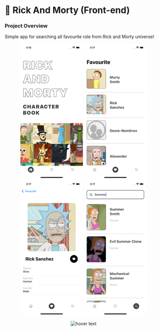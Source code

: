 # 🎨 Rick And Morty (Front-end)


### Project Overview

Simple app for searching all favourite role from Rick and Morty universe! 

<p align="center">
  <img src="Simulator Screen Shot - iPhone 13 Pro - 2022-08-08 at 17.16.46.png" width="200" title="hover text">
  <img src="Simulator Screen Shot - iPhone 13 Pro - 2022-08-08 at 17.17.08.png" width="200" title="hover text">
  <img src="Simulator Screen Shot - iPhone 13 Pro - 2022-08-08 at 17.17.13.png" width="200" title="hover text">
  <img src="Simulator Screen Shot - iPhone 13 Pro - 2022-08-08 at 17.17.30.png" width="200" title="hover text">
</p>

<p align="center">
  <img src="AOF.gif" width="200" title="hover text">
</p>
